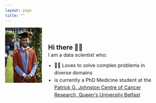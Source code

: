 ```yaml
---
layout: page
title: ""
---
```

<div style = "display: flex; align-items: center; gap: 20px;">
  <!-- Profile Picture -->
  <div style="width: 300px; height: 300px; border-radius: 50%, overflow: hidden;">
   <img src = "/assets/IMG_1430.jpeg" alt="Profile Picture" style="width: 100%; height: auto; object-fit: 
             cover;">
  </div>
  <!-- Text -->
 <div>
<h2 style = "margin: 0;"> Hi there 👋🏽 </h2>
<p style = "margin: 0; font-size: 16px; line-height: 1.5;">
  I am a data scientist who: </p>
<ul style="font-size: 16px; line-height: 1.5; padding-left: 20px; margin-top: 10px;">
  <li>💪🏽 Loves to solve complex problems in diverse domains</li> 
   <li>is currently a PhD Medicine student at the <a href = "https://www.qub.ac.uk/research-centres/cancer-research/">Patrick G. Johnston Centre of Cancer Research, Queen's University 
 Belfast</a></li> 
</ul>
 </div>  
</div>
